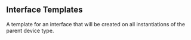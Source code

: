 ## Interface Templates

A template for an interface that will be created on all instantiations of the parent device type.
